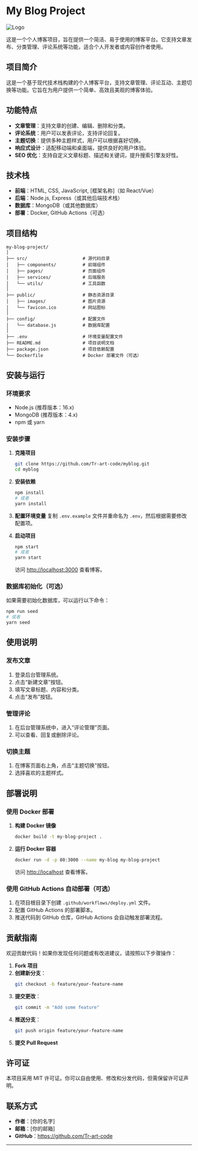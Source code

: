 # My Blog Project

![Logo](https://github.com/Tr-art-code/myblog/raw/main/logo.png)

这是一个个人博客项目，旨在提供一个简洁、易于使用的博客平台。它支持文章发布、分类管理、评论系统等功能，适合个人开发者或内容创作者使用。

## 项目简介

这是一个基于现代技术栈构建的个人博客平台，支持文章管理、评论互动、主题切换等功能。它旨在为用户提供一个简单、高效且美观的博客体验。

## 功能特点

- **文章管理**：支持文章的创建、编辑、删除和分类。
- **评论系统**：用户可以发表评论，支持评论回复。
- **主题切换**：提供多种主题样式，用户可以根据喜好切换。
- **响应式设计**：适配移动端和桌面端，提供良好的用户体验。
- **SEO 优化**：支持自定义文章标题、描述和关键词，提升搜索引擎友好性。

## 技术栈

- **前端**：HTML, CSS, JavaScript, [框架名称]（如 React/Vue）
- **后端**：Node.js, Express（或其他后端技术栈）
- **数据库**：MongoDB（或其他数据库）
- **部署**：Docker, GitHub Actions（可选）

## 项目结构

```
my-blog-project/
│
├── src/                     # 源代码目录
│   ├── components/          # 前端组件
│   ├── pages/               # 页面组件
│   ├── services/            # 后端服务
│   └── utils/               # 工具函数
│
├── public/                  # 静态资源目录
│   ├── images/              # 图片资源
│   └── favicon.ico          # 网站图标
│
├── config/                  # 配置文件
│   └── database.js          # 数据库配置
│
├── .env                     # 环境变量配置文件
├── README.md                # 项目说明文档
├── package.json             # 项目依赖配置
└── Dockerfile               # Docker 部署文件（可选）
```

## 安装与运行

### 环境要求

- Node.js (推荐版本：16.x)
- MongoDB (推荐版本：4.x)
- npm 或 yarn

### 安装步骤

1. **克隆项目**
   ```bash
   git clone https://github.com/Tr-art-code/myblog.git
   cd myblog
   ```

2. **安装依赖**
   ```bash
   npm install
   # 或者
   yarn install
   ```

3. **配置环境变量**
   复制 `.env.example` 文件并重命名为 `.env`，然后根据需要修改配置项。

4. **启动项目**
   ```bash
   npm start
   # 或者
   yarn start
   ```

   访问 [http://localhost:3000](http://localhost:3000) 查看博客。

### 数据库初始化（可选）

如果需要初始化数据库，可以运行以下命令：
```bash
npm run seed
# 或者
yarn seed
```

## 使用说明

### 发布文章

1. 登录后台管理系统。
2. 点击“新建文章”按钮。
3. 填写文章标题、内容和分类。
4. 点击“发布”按钮。

### 管理评论

1. 在后台管理系统中，进入“评论管理”页面。
2. 可以查看、回复或删除评论。

### 切换主题

1. 在博客页面右上角，点击“主题切换”按钮。
2. 选择喜欢的主题样式。

## 部署说明

### 使用 Docker 部署

1. **构建 Docker 镜像**
   ```bash
   docker build -t my-blog-project .
   ```

2. **运行 Docker 容器**
   ```bash
   docker run -d -p 80:3000 --name my-blog my-blog-project
   ```

   访问 [http://localhost](http://localhost) 查看博客。

### 使用 GitHub Actions 自动部署（可选）

1. 在项目根目录下创建 `.github/workflows/deploy.yml` 文件。
2. 配置 GitHub Actions 的部署脚本。
3. 推送代码到 GitHub 仓库，GitHub Actions 会自动触发部署流程。

## 贡献指南

欢迎贡献代码！如果你发现任何问题或有改进建议，请按照以下步骤操作：

1. **Fork 项目**
2. **创建新分支**：
   ```bash
   git checkout -b feature/your-feature-name
   ```
3. **提交更改**：
   ```bash
   git commit -m "Add some feature"
   ```
4. **推送分支**：
   ```bash
   git push origin feature/your-feature-name
   ```
5. **提交 Pull Request**

## 许可证

本项目采用 MIT 许可证。你可以自由使用、修改和分发代码，但需保留许可证声明。

## 联系方式

- **作者**：[你的名字]
- **邮箱**：[你的邮箱]
- **GitHub**：https://github.com/Tr-art-code

---

